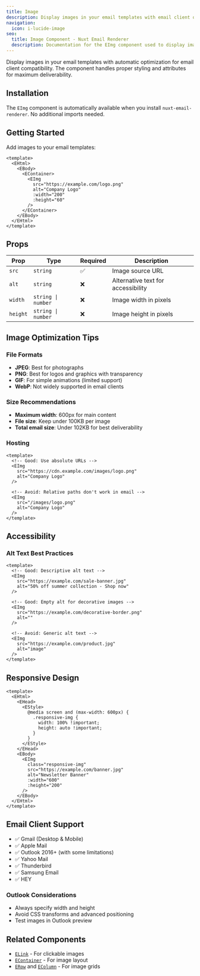 ```yaml
---
title: Image
description: Display images in your email templates with email client optimization.
navigation:
  icon: i-lucide-image
seo:
  title: Image Component - Nuxt Email Renderer
  description: Documentation for the EImg component used to display images in email templates.
---
```


Display images in your email templates with automatic optimization for email client compatibility. The component handles proper styling and attributes for maximum deliverability.

## Installation

The `EImg` component is automatically available when you install `nuxt-email-renderer`. No additional imports needed.

## Getting Started

Add images to your email templates:

```vue [emails/WelcomeEmail.vue]
<template>
  <EHtml>
    <EBody>
      <EContainer>
        <EImg
          src="https://example.com/logo.png"
          alt="Company Logo"
          :width="200"
          :height="60"
        />
      </EContainer>
    </EBody>
  </EHtml>
</template>
```

## Props

| Prop | Type | Required | Description |
|------|------|----------|-------------|
| `src` | `string` | ✅ | Image source URL |
| `alt` | `string` | ❌ | Alternative text for accessibility |
| `width` | `string \| number` | ❌ | Image width in pixels |
| `height` | `string \| number` | ❌ | Image height in pixels |

## Image Optimization Tips

### File Formats
- **JPEG**: Best for photographs
- **PNG**: Best for logos and graphics with transparency
- **GIF**: For simple animations (limited support)
- **WebP**: Not widely supported in email clients

### Size Recommendations
- **Maximum width**: 600px for main content
- **File size**: Keep under 100KB per image
- **Total email size**: Under 102KB for best deliverability

### Hosting
```vue
<template>
  <!-- Good: Use absolute URLs -->
  <EImg
    src="https://cdn.example.com/images/logo.png"
    alt="Company Logo"
  />
  
  <!-- Avoid: Relative paths don't work in email -->
  <EImg
    src="/images/logo.png"
    alt="Company Logo"
  />
</template>
```

## Accessibility

### Alt Text Best Practices

```vue
<template>
  <!-- Good: Descriptive alt text -->
  <EImg
    src="https://example.com/sale-banner.jpg"
    alt="50% off summer collection - Shop now"
  />
  
  <!-- Good: Empty alt for decorative images -->
  <EImg
    src="https://example.com/decorative-border.png"
    alt=""
  />
  
  <!-- Avoid: Generic alt text -->
  <EImg
    src="https://example.com/product.jpg"
    alt="image"
  />
</template>
```

## Responsive Design

```vue
<template>
  <EHtml>
    <EHead>
      <EStyle>
        @media screen and (max-width: 600px) {
          .responsive-img {
            width: 100% !important;
            height: auto !important;
          }
        }
      </EStyle>
    </EHead>
    <EBody>
      <EImg
        class="responsive-img"
        src="https://example.com/banner.jpg"
        alt="Newsletter Banner"
        :width="600"
        :height="200"
      />
    </EBody>
  </EHtml>
</template>
```

## Email Client Support

- ✅ Gmail (Desktop & Mobile)
- ✅ Apple Mail
- ✅ Outlook 2016+ (with some limitations)
- ✅ Yahoo Mail
- ✅ Thunderbird
- ✅ Samsung Email
- ✅ HEY

### Outlook Considerations
- Always specify width and height
- Avoid CSS transforms and advanced positioning
- Test images in Outlook preview

## Related Components

- [`ELink`](/components/link) - For clickable images
- [`EContainer`](/components/container) - For image layout
- [`ERow`](/components/row) and [`EColumn`](/components/column) - For image grids
